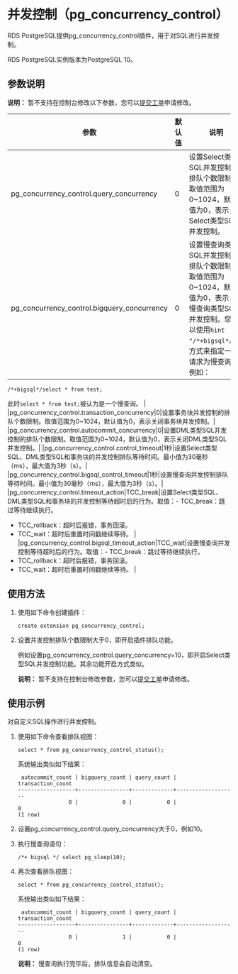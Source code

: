 # 并发控制（pg\_concurrency\_control）

RDS PostgreSQL提供pg\_concurrency\_control插件，用于对SQL进行并发控制。

RDS PostgreSQL实例版本为PostgreSQL 10。

## 参数说明

**说明：** 暂不支持在控制台修改以下参数，您可以[提交工单](https://selfservice.console.aliyun.com/ticket/createIndex)申请修改。

|参数|默认值|说明|
|--|---|--|
|pg\_concurrency\_control.query\_concurrency|0|设置Select类型SQL并发控制的排队个数限制。取值范围为0~1024，默认值为0，表示关闭Select类型SQL并发控制。|
|pg\_concurrency\_control.bigquery\_concurrency|0|设置慢查询类型SQL并发控制的排队个数限制。取值范围为0~1024，默认值为0，表示关闭慢查询类型SQL并发控制。您可以使用`hint "/*+bigsql*/"`的方式来指定一个请求为慢查询。例如：

```
/*+bigsql*/select * from test;
```

此时`select * from test;`被认为是一个慢查询。 |
|pg\_concurrency\_control.transaction\_concurrency|0|设置事务块并发控制的排队个数限制。取值范围为0~1024，默认值为0，表示关闭事务块并发控制。|
|pg\_concurrency\_control.autocommit\_concurrency|0|设置DML类型SQL并发控制的排队个数限制。取值范围为0~1024，默认值为0，表示关闭DML类型SQL并发控制。|
|pg\_concurrency\_control.control\_timeout|1秒|设置Select类型SQL、DML类型SQL和事务块的并发控制排队等待时间。最小值为30毫秒（ms），最大值为3秒（s）。|
|pg\_concurrency\_control.bigsql\_control\_timeout|1秒|设置慢查询并发控制排队等待时间。最小值为30毫秒（ms），最大值为3秒（s）。|
|pg\_concurrency\_control.timeout\_action|TCC\_break|设置Select类型SQL、DML类型SQL和事务块的并发控制等待超时后的行为。取值：-   TCC\_break：跳过等待继续执行。
-   TCC\_rollback：超时后报错，事务回滚。
-   TCC\_wait：超时后重置时间戳继续等待。 |
|pg\_concurrency\_control.bigsql\_timeout\_action|TCC\_wait|设置慢查询并发控制等待超时后的行为。取值：-   TCC\_break：跳过等待继续执行。
-   TCC\_rollback：超时后报错，事务回滚。
-   TCC\_wait：超时后重置时间戳继续等待。 |

## 使用方法

1.  使用如下命令创建插件：

    ```
    create extension pg_concurrency_control;
    ```

2.  设置并发控制排队个数限制大于0，即开启插件排队功能。

    例如设置pg\_concurrency\_control.query\_concurrency=10，即开启Select类型SQL并发控制功能。其余功能开启方式类似。

    **说明：** 暂不支持在控制台修改参数，您可以[提交工单](https://selfservice.console.aliyun.com/ticket/createIndex)申请修改。


## 使用示例

对自定义SQL操作进行并发控制。

1.  使用如下命令查看排队视图：

    ```
    select * from pg_concurrency_control_status();
    ```

    系统输出类似如下结果：

    ```
     autocommit_count | bigquery_count | query_count | transaction_count 
    ------------------+----------------+-------------+-------------------
                    0 |              0 |           0 |                 0 
    (1 row)
    ```

2.  设置pg\_concurrency\_control.query\_concurrency大于0，例如10。

3.  执行慢查询语句：

    ```
    /*+ bigsql */ select pg_sleep(10);
    ```

4.  再次查看排队视图：

    ```
    select * from pg_concurrency_control_status();
    ```

    系统输出类似如下结果：

    ```
     autocommit_count | bigquery_count | query_count | transaction_count 
    ------------------+----------------+-------------+-------------------
                    0 |              1 |           0 |                 0 
    (1 row)
    ```

    **说明：** 慢查询执行完毕后，排队信息会自动清空。


